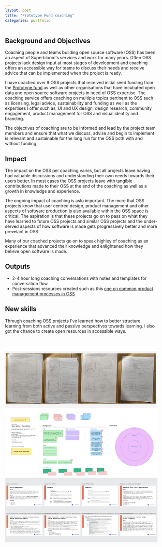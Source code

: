 ```yaml
---
layout: post
title: "Prototype Fund coaching"
categories: portfolio
---
```


## Background and Objectives

Coaching people and teams building open source software (OSS) has been an aspect of Superbloom's services and work for many years. Often OSS projects lack design input at most stages of development and coaching offers an accessible way for teams to discuss their needs and receive advice that can be implemented when the project is ready.

I have coached over 8 OSS projects that received initial seed funding from the [Prototype fund](https://prototypefund.de/en/) as well as other organisations that have incubated open data and open source software projects in need of OSS expertise. The coaching service offers coaching on multiple topics pertinent to OSS such as licensing, legal advice, sustainability and funding as well as the expertises I offer such as, UI and UX design, design research, community engagement, product management for OSS and visual identity and branding.

The objectives of coaching are to be informed and lead by the project team members and ensure that what we discuss, advise and begin to implement is relevant and sustainable for the long run for the OSS both with and without funding.

## Impact

The impact on the OSS per coaching varies, but all projects leave having had valuable discussions and understanding their own needs towards their users better. In most cases the OSS projects leave with tangible contributions made to their OSS at the end of the coaching as well as a growth in knowledge and experience.

The ongoing impact of coaching is aslo important. The more that OSS projects know that user centred design, product management and other aspects of software production is also available within the OSS space is critical. The aspiration is that these projects go on to pass on what they have learned to future OSS projects and similar OSS projects and the under-served aspects of how software is made gets progressively better and more prevelant in OSS.

Many of our coached projects go on to speak highley of coaching as an experience that advanced their knowledge and enlightened how they believe open software is made.


## Outputs
- 2-4 hour long coaching conversations with notes and templates for conversation flow
- Post-sessions resources created such as this [one on common product management processes in OSS](https://design.penpot.app/#/workspace/76981dd7-ec3b-802f-8001-8fbdcb434663/af8aaf7c-05e6-8124-8003-b829a4dc7bea?page-id=af8aaf7c-05e6-8124-8003-b829a4dc7beb)


## New skills

Through coaching OSS projects I've learned how to better structure learning from both active and passive perspectives towards learning.
I also got the chance to create open resources in accessible ways.


<br />

![Sketches of UI for one of the prototype fund projects](https://raw.githubusercontent.com/Erioldoesdesign/erioldoesdesign.github.io/master/images/PTF-1-950x400.jpg "Sketches of UI for one of the prototype fund projects")
![An example of a coaching prep board](https://raw.githubusercontent.com/Erioldoesdesign/erioldoesdesign.github.io/master/images/PTF-2-950x400.jpg "An example of a coaching prep board")
![A screenshot of open product management resources](https://raw.githubusercontent.com/Erioldoesdesign/erioldoesdesign.github.io/master/images/PTF-3-950x400.jpg "A screenshot of open product management resources")